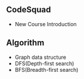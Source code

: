## CodeSquad
+ New Course Introduction

## Algorithm
+ Graph data structure
+ DFS(Depth-first search)
+ BFS(Breadth-first search)
